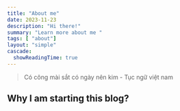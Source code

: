 ```yaml
---
title: "About me"
date: 2023-11-23
description: "Hi there!"
summary: "Learn more about me "
tags: [ "about"]
layout: "simple"
cascade:
  showReadingTime: true
---
```

> Có công mài sắt có ngày nên kim - Tục ngữ việt nam
## Why I am starting this blog?
